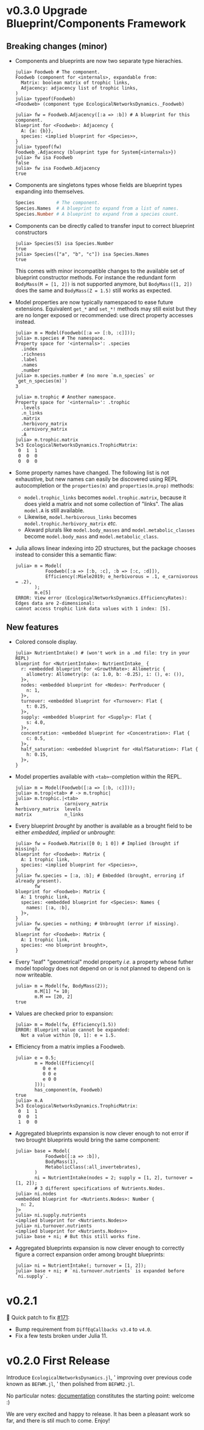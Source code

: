 # v0.3.0 Upgrade Blueprint/Components Framework

## Breaking changes (minor)

- Components and blueprints are now two separate type hierachies.
  ```julia-repl
  julia> Foodweb # The component.
  Foodweb (component for <internals>, expandable from:
    Matrix: boolean matrix of trophic links,
    Adjacency: adjacency list of trophic links,
  )
  julia> typeof(Foodweb)
  <Foodweb> (component type EcologicalNetworksDynamics._Foodweb)

  julia> fw = Foodweb.Adjacency([:a => :b]) # A blueprint for this component.
  blueprint for <Foodweb>: Adjacency {
    A: {a: {b}},
    species: <implied blueprint for <Species>>,
  }
  julia> typeof(fw)
  Foodweb_.Adjacency (blueprint type for System{<internals>})
  julia> fw isa Foodweb
  false
  julia> fw isa Foodweb.Adjacency
  true
  ```

- Components are singletons types
  whose fields are blueprint types expanding into themselves.
  ```julia
  Species        # The component.
  Species.Names  # A blueprint to expand from a list of names.
  Species.Number # A blueprint to expand from a species count.
  ```

- Components can be directly called
  to transfer input to correct blueprint constructors
  ```julia-repl
  julia> Species(5) isa Species.Number
  true
  julia> Species(["a", "b", "c"]) isa Species.Names
  true
  ```

  This comes with minor incompatible changes
  to the available set of blueprint constructor methods.
  For instance the redundant form
  `BodyMass(M = [1, 2])` is not supported anymore,
  but `BodyMass([1, 2])` does the same
  and `BodyMass(Z = 1.5)` still works as expected.

- Model properties are now typically namespaced to ease future extensions.
  Equivalent `get_*` and `set_*!` methods may still exist
  but they are no longer exposed or recommended:
  use direct property accesses instead.
  ```julia-repl
  julia> m = Model(Foodweb([:a => [:b, :c]]));
  julia> m.species # The namespace.
  Property space for '<internals>': .species
    .index
    .richness
    .label
    .names
    .number
  julia> m.species.number # (no more `m.n_species` or `get_n_species(m)`)
  3

  julia> m.trophic # Another namespace.
  Property space for '<internals>': .trophic
    .levels
    .n_links
    .matrix
    .herbivory_matrix
    .carnivory_matrix
    .A
  julia> m.trophic.matrix
  3×3 EcologicalNetworksDynamics.TrophicMatrix:
   0  1  1
   0  0  0
   0  0  0
  ```

- Some property names have changed. The following list is not exhaustive,
  but new names can easily be discovered using REPL autocompletion
  or the `properties(m)` and `properties(m.prop)` methods:
  - `model.trophic_links` becomes `model.trophic.matrix`,
    because it does yield a matrix and not some collection of "links".
    The alias `model.A` is still available.
  - Likewise,
    `model.herbivorous_links` becomes `model.trophic.herbivory_matrix` *etc.*
  - Akward plurals like `model.body_masses` and `model.metabolic_classes`
    become `model.body_mass` and `model.metabolic_class`.

- Julia allows linear indexing into 2D structures,
  but the package chooses instead to consider this a semantic flaw:
  ```julia-repl
  julia> m = Model(
             Foodweb([:a => [:b, :c], :b => [:c, :d]]),
             Efficiency(:Miele2019; e_herbivorous = .1, e_carnivorous = .2),
         );
         m.e[5]
  ERROR: View error (EcologicalNetworksDynamics.EfficiencyRates):
  Edges data are 2-dimensional:
  cannot access trophic link data values with 1 index: [5].
  ```

## New features

- Colored console display.
  ```julia-repl
  julia> NutrientIntake() # (won't work in a .md file: try in your REPL)
  blueprint for <NutrientIntake>: NutrientIntake_ {
    r: <embedded blueprint for <GrowthRate>: Allometric {
      allometry: Allometry(p: (a: 1.0, b: -0.25), i: (), e: ()),
    }>,
    nodes: <embedded blueprint for <Nodes>: PerProducer {
      n: 1,
    }>,
    turnover: <embedded blueprint for <Turnover>: Flat {
      t: 0.25,
    }>,
    supply: <embedded blueprint for <Supply>: Flat {
      s: 4.0,
    }>,
    concentration: <embedded blueprint for <Concentration>: Flat {
      c: 0.5,
    }>,
    half_saturation: <embedded blueprint for <HalfSaturation>: Flat {
      h: 0.15,
    }>,
  }
  ```

- Model properties available with `<tab>`-completion within the REPL.
  ```julia-repl
  julia> m = Model(Foodweb([:a => [:b, :c]]));
  julia> m.trop|<tab> # -> m.trophic|
  julia> m.trophic.|<tab>
  A                 carnivory_matrix
  herbivory_matrix  levels
  matrix            n_links
  ```

- Every blueprint *brought* by another is available as a brought field
  to be either *embedded*, *implied* or *unbrought*:
  ```julia-repl
  julia> fw = Foodweb.Matrix([0 0; 1 0]) # Implied (brought if missing).
  blueprint for <Foodweb>: Matrix {
    A: 1 trophic link,
    species: <implied blueprint for <Species>>,
  }
  julia> fw.species = [:a, :b]; # Embedded (brought, erroring if already present).
         fw
  blueprint for <Foodweb>: Matrix {
    A: 1 trophic link,
    species: <embedded blueprint for <Species>: Names {
      names: [:a, :b],
    }>,
  }
  julia> fw.species = nothing; # Unbrought (error if missing).
         fw
  blueprint for <Foodweb>: Matrix {
    A: 1 trophic link,
    species: <no blueprint brought>,
  }
  ```

- Every "leaf" "geometrical" model property *i.e.* a property whose futher
  model topology does not depend on or is not planned to depend on
  is now writeable.
  ```julia-repl
  julia> m = Model(fw, BodyMass(2));
         m.M[1] *= 10;
         m.M == [20, 2]
  true
  ```

- Values are checked prior to expansion:
  ```julia-repl
  julia> m = Model(fw, Efficiency(1.5))
  ERROR: Blueprint value cannot be expanded:
    Not a value within [0, 1]: e = 1.5.
  ```

- Efficiency from a matrix implies a Foodweb.
  ```julia-repl
  julia> e = 0.5;
         m = Model(Efficiency([
            0 e e
            0 0 e
            e 0 0
         ]));
         has_component(m, Foodweb)
  true
  julia> m.A
  3×3 EcologicalNetworksDynamics.TrophicMatrix:
   0  1  1
   0  0  1
   1  0  0
  ```

- Aggregated blueprints expansion is now clever enough
  to not error if two brought blueprints would bring the same component:
  ```julia-repl
  julia> base = Model(
             Foodweb([:a => :b]),
             BodyMass(1),
             MetabolicClass(:all_invertebrates),
         )
         ni = NutrientIntake(nodes = 2; supply = [1, 2], turnover = [1, 2]);
         # 3 different specifications of Nutrients.Nodes.
  julia> ni.nodes
  <embedded blueprint for <Nutrients.Nodes>: Number {
    n: 2,
  }>
  julia> ni.supply.nutrients
  <implied blueprint for <Nutrients.Nodes>>
  julia> ni.turnover.nutrients
  <implied blueprint for <Nutrients.Nodes>>
  julia> base + ni; # But this still works fine.
  ```

- Aggregated blueprints expansion is now clever enough
  to correctly figure a correct expansion order among brought blueprints:
  ```julia-repl
  julia> ni = NutrientIntake(; turnover = [1, 2]);
  julia> base + ni; # `ni.turnover.nutrients` is expanded before `ni.supply`.
  ```
# v0.2.1

🚨 Quick patch to fix [#171]:
- Bump requirement from `DiffEqCallbacks v3.4` to `v4.0`.
- Fix a few tests broken under Julia 11.

[#171]: https://github.com/econetoolbox/EcologicalNetworksDynamics.jl/issues/171

# v0.2.0 First Release

Introduce `EcologicalNetworksDynamics.jl`, '
improving over previous code known as `BEFWM.jl`, '
then polished from `BEFWM2.jl`.

No particular notes: [documentation] constitutes the starting point: welcome :)

We are very excited and happy to release.
It has been a pleasant work so far, and there is stil much to come. Enjoy!

[documentation]: https://beckslab.github.io/EcologicalNetworksDynamics.jl/
